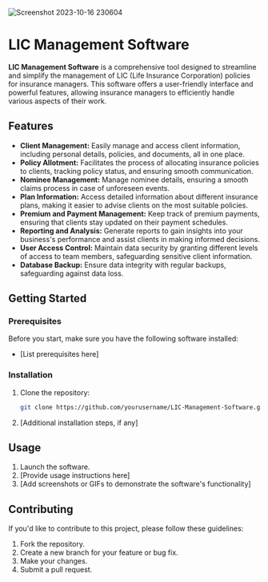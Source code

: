![Screenshot 2023-10-16 230604](https://github.com/Jhaveri-Jeet/LIC/assets/114752089/83b9cefc-f146-4466-986b-684b90a60b41)

# LIC Management Software

**LIC Management Software** is a comprehensive tool designed to streamline and simplify the management of LIC (Life Insurance Corporation) policies for insurance managers. This software offers a user-friendly interface and powerful features, allowing insurance managers to efficiently handle various aspects of their work.

## Features

- **Client Management:** Easily manage and access client information, including personal details, policies, and documents, all in one place.
- **Policy Allotment:** Facilitates the process of allocating insurance policies to clients, tracking policy status, and ensuring smooth communication.
- **Nominee Management:** Manage nominee details, ensuring a smooth claims process in case of unforeseen events.
- **Plan Information:** Access detailed information about different insurance plans, making it easier to advise clients on the most suitable policies.
- **Premium and Payment Management:** Keep track of premium payments, ensuring that clients stay updated on their payment schedules.
- **Reporting and Analysis:** Generate reports to gain insights into your business's performance and assist clients in making informed decisions.
- **User Access Control:** Maintain data security by granting different levels of access to team members, safeguarding sensitive client information.
- **Database Backup:** Ensure data integrity with regular backups, safeguarding against data loss.

## Getting Started

### Prerequisites

Before you start, make sure you have the following software installed:

- [List prerequisites here]

### Installation

1. Clone the repository:
   ```sh
   git clone https://github.com/yourusername/LIC-Management-Software.git
   ```
2. [Additional installation steps, if any]

## Usage

1. Launch the software.
2. [Provide usage instructions here]
3. [Add screenshots or GIFs to demonstrate the software's functionality]

## Contributing

If you'd like to contribute to this project, please follow these guidelines:

1. Fork the repository.
2. Create a new branch for your feature or bug fix.
3. Make your changes.
4. Submit a pull request.
